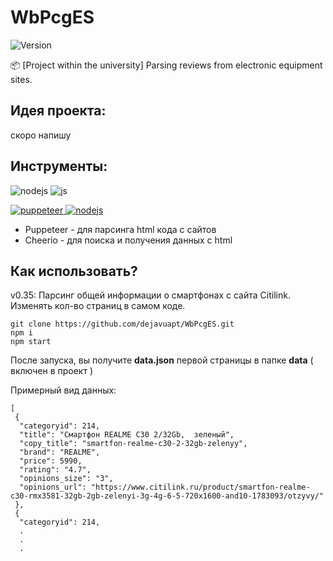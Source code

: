 # **WbPcgES**
![Version](https://img.shields.io/badge/version-0.35-3CB371)

📦 [Project within the university] Parsing reviews from electronic equipment sites.


## **Идея проекта:**

скоро напишу


## **Инструменты:**
<img src="https://img.shields.io/badge/Node.js-43853D?style=for-the-badge&logo=node.js&logoColor=white" alt="nodejs"/> <img src="https://img.shields.io/badge/JavaScript-323330?style=for-the-badge&logo=javascript&logoColor=F7DF1E" alt="js"/>

<a href="https://pptr.dev/">
<img src="https://img.shields.io/badge/Puppeteer-F0FFF0?style=for-the-badge&logo=Puppeteer&logoColor=3CB371" alt="puppeteer"/>
</a>
<a href="https://cheerio.js.org/index.html">
<img src="https://img.shields.io/badge/cheerio-F5F5DC?style=for-the-badge&logo=cheerio&logoColor=3CB371" alt="nodejs"/>
</a>

- Puppeteer - для парсинга html кода с сайтов
- Cheerio - для поиска и получения данных с html 

## **Как использовать?**

v0.35: Парсинг общей информации о смартфонах с сайта Citilink. Изменять кол-во страниц в самом коде.

```
git clone https://github.com/dejavuapt/WbPcgES.git
npm i
npm start
```

После запуска, вы получите **data.json** первой страницы в папке **data** ( включен в проект )

Примерный вид данных:

```
[
 {
  "categoryid": 214,
  "title": "Смартфон REALME C30 2/32Gb,  зеленый",
  "copy_title": "smartfon-realme-c30-2-32gb-zelenyy",
  "brand": "REALME",
  "price": 5990,
  "rating": "4.7",
  "opinions_size": "3",
  "opinions_url": "https://www.citilink.ru/product/smartfon-realme-c30-rmx3581-32gb-2gb-zelenyi-3g-4g-6-5-720x1600-and10-1783093/otzyvy/"
 },
 {
  "categoryid": 214,
  .
  .
  .
```